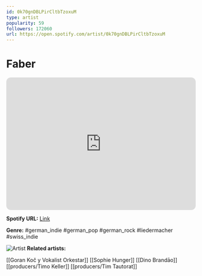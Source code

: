 ```yaml
---
id: 0k70gnDBLPirCltbTzoxuM
type: artist
popularity: 59
followers: 172060
url: https://open.spotify.com/artist/0k70gnDBLPirCltbTzoxuM
---
```

# Faber

<iframe style="border-radius:12px" src="https://open.spotify.com/embed/artist/0k70gnDBLPirCltbTzoxuM" width="100%" height="352" frameBorder="0" allowfullscreen="" allow="autoplay; clipboard-write; encrypted-media; fullscreen; picture-in-picture" loading="lazy"></iframe>

**Spotify URL:** [Link](https://open.spotify.com/artist/0k70gnDBLPirCltbTzoxuM)

**Genre:**  #german_indie #german_pop #german_rock #liedermacher #swiss_indie

![Artist](https://i.scdn.co/image/ab6761610000e5eb40dd2db886ff1c23c43f7db7)
**Related artists:**

[[Goran Koč y Vokalist Orkestar]]
[[Sophie Hunger]]
[[Dino Brandāo]]
[[producers/Timo Keller]]
[[producers/Tim Tautorat]]
